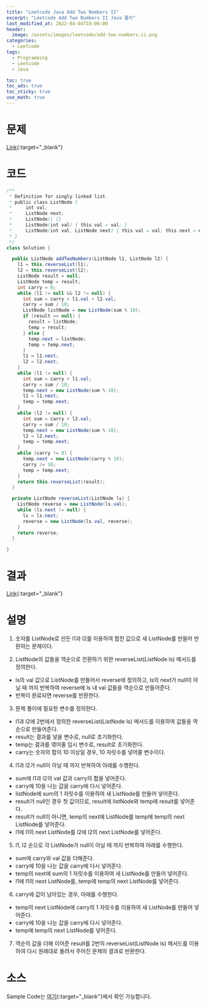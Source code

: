 ```yaml
---
title: "Leetcode Java Add Two Numbers II"
excerpt: "Leetcode Add Two Numbers II Java 풀이"
last_modified_at: 2022-04-04T18:00:00
header:
  image: /assets/images/leetcode/add-two-numbers-ii.png
categories:
  - Leetcode
tags:
  - Programming
  - Leetcode
  - Java

toc: true
toc_ads: true
toc_sticky: true
use_math: true
---
```

# 문제
[Link](https://leetcode.com/problems/add-two-numbers-ii/){:target="_blank"}

# 코드
```java
/**
 * Definition for singly-linked list.
 * public class ListNode {
 *     int val;
 *     ListNode next;
 *     ListNode() {}
 *     ListNode(int val) { this.val = val; }
 *     ListNode(int val, ListNode next) { this.val = val; this.next = next; }
 * }
 */
class Solution {

  public ListNode addTwoNumbers(ListNode l1, ListNode l2) {
    l1 = this.reverseList(l1);
    l2 = this.reverseList(l2);
    ListNode result = null;
    ListNode temp = result;
    int carry = 0;
    while (l1 != null && l2 != null) {
      int sum = carry + l1.val + l2.val;
      carry = sum / 10;
      ListNode listNode = new ListNode(sum % 10);
      if (result == null) {
        result = listNode;
        temp = result;
      } else {
        temp.next = listNode;
        temp = temp.next;
      }
      l1 = l1.next;
      l2 = l2.next;
    }
    while (l1 != null) {
      int sum = carry + l1.val;
      carry = sum / 10;
      temp.next = new ListNode(sum % 10);
      l1 = l1.next;
      temp = temp.next;
    }
    while (l2 != null) {
      int sum = carry + l2.val;
      carry = sum / 10;
      temp.next = new ListNode(sum % 10);
      l2 = l2.next;
      temp = temp.next;
    }
    while (carry != 0) {
      temp.next = new ListNode(carry % 10);
      carry /= 10;
      temp = temp.next;
    }
    return this.reverseList(result);
  }

  private ListNode reverseList(ListNode ls) {
    ListNode reverse = new ListNode(ls.val);
    while (ls.next != null) {
      ls = ls.next;
      reverse = new ListNode(ls.val, reverse);
    }
    return reverse;
  }

}
```

# 결과
[Link](https://leetcode.com/submissions/detail/673560144/){:target="_blank"}

# 설명
1. 숫자를 ListNode로 만든 l1과 l2를 이용하여 합친 값으로 새 ListNode를 만들어 반환하는 문제이다.

2. ListNode의 값들을 역순으로 전환하기 위한 reverseList(ListNode ls) 메서드를 정의한다.
- ls의 val 값으로 ListNode를 만들어서 reverse에 정의하고, ls의 next가 null이 아닐 때 까지 반복하여 reverse에 ls 내 val 값들을 역순으로 만들어준다.
- 반복이 완료되면 reverse를 반환한다.

3. 문제 풀이에 필요한 변수를 정의한다.
- l1과 l2에 2번에서 정의한 reverseList(ListNode ls) 메서드를 이용하여 값들을 역순으로 만들어준다.
- result는 결과를 넣을 변수로, null로 초기화한다.
- temp는 결과를 엮어줄 임시 변수로, result로 초기화한다.
- carry는 숫자의 합이 10 이상일 경우, 10 자릿수를 넣어줄 변수이다.

4. l1과 l2가 null이 아닐 때 까지 반복하여 아래를 수행한다.
- sum에 l1과 l2의 val 값과 carry의 합을 넣어준다.
- carry에 10을 나눈 값을 carry에 다시 넣어준다.
- listNode에 sum의 1 자릿수를 이용하여 새 ListNode를 만들어 넣어준다.
- result가 null인 경우 첫 값이므로, result에 listNode와 temp에 result를 넣어준다.
- result가 null이 아니면, temp의 next에 ListNode를 temp에 temp의 next ListNode를 넣어준다.
- l1에 l1의 next ListNode를 l2에 l2의 next ListNode를 넣어준다.

5. l1, l2 순으로 각 ListNode가 null이 아닐 때 까지 반복하여 아래를 수행한다.
- sum에 carry와 val 값을 더해준다.
- carry에 10을 나눈 값을 carry에 다시 넣어준다.
- temp의 next에 sum의 1 자릿수를 이용하여 새 ListNode를 만들어 넣어준다.
- l1에 l1의 next ListNode를, temp에 temp의 next ListNode를 넣어준다.

6. carry에 값이 남아있는 경우, 아래를 수행한다.
- temp의 next ListNode에 carry의 1 자릿수를 이용하여 새 ListNode를 만들어 넣어준다.
- carry에 10을 나눈 값을 carry에 다시 넣어준다.
- temp에 temp의 next ListNode를 넣어준다.

7. 역순의 값을 더해 이어준 result를 2번의 reverseList(ListNode ls) 메서드를 이용하여 다시 원래대로 돌려서 주어진 문제의 결과로 반환한다.

# 소스
Sample Code는 [여기](https://github.com/GracefulSoul/leetcode/blob/master/src/main/java/gracefulsoul/problems/AddTwoNumbersII.java){:target="_blank"}에서 확인 가능합니다.